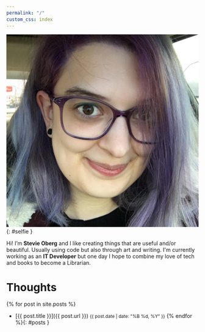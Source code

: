 ```yaml
---
permalink: "/"
custom_css: index
---
```



![Its a Me, Stevie](/img/selfie.jpg){: #selfie }

Hi! I’m **Stevie Oberg** and I like creating things that are useful and/or beautiful. Usually using code but also through art and writing. I'm currently working as an **IT Developer** but one day I hope to combine my love of tech and books to become a Librarian.

<div id="social">
    <a href="https://github.com/{{ site.username }}">
        <i class="fab fa-github fa-2x"></i>
    </a>
    <a href="https://twitter.com/{{ site.username }}">
        <i class="fab fa-twitter fa-2x"></i>
    </a>
    <a href="https://www.linkedin.com/in/{{ site.username }}">
        <i class="fab fa-linkedin-in fa-2x"></i>
    </a>
    <a href="/feed.xml">
        <i class="fas fa-rss fa-2x"></i>
    </a>
</div>

# Thoughts
{% for post in site.posts %}
- [{{ post.title }}]({{ post.url }}) <small>{{ post.date | date: "%B %d, %Y" }}</small>
{% endfor %}{: #posts }

# <span id="terminal" onclick="surprise()"></span>

<script src="https://cdnjs.cloudflare.com/ajax/libs/TypewriterJS/1.0.0/typewriter.js"></script>

<script>
    var terminal = document.getElementById('terminal');
    var typewriter = new Typewriter(terminal, {
        cursor: '_'
    });

    function surprise() {
        typewriter.typeString('Hello! ;)')
            .pauseFor(2500)
            .deleteAll()
            .start();
    }
</script>

